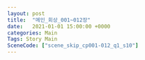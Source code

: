 ```yaml
---
layout: post
title:  "메인_회상_001~012장"
date:   2021-01-01 15:00:00 +0000
categories: Main
Tags: Story Main
SceneCode: ["scene_skip_cp001-012_q1_s10"]
---
```

